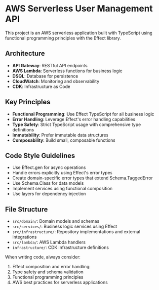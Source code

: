 <!-- Use this file to provide workspace-specific custom instructions to Copilot. For more details, visit https://code.visualstudio.com/docs/copilot/copilot-customization#_use-a-githubcopilotinstructionsmd-file -->

# AWS Serverless User Management API

This project is an AWS serverless application built with TypeScript using functional programming principles with the Effect library.

## Architecture
- **API Gateway**: RESTful API endpoints
- **AWS Lambda**: Serverless functions for business logic
- **DSQL**: Database for persistence
- **CloudWatch**: Monitoring and observability
- **CDK**: Infrastructure as Code

## Key Principles
- **Functional Programming**: Use Effect TypeScript for all business logic
- **Error Handling**: Leverage Effect's error handling capabilities
- **Type Safety**: Strict TypeScript usage with comprehensive type definitions
- **Immutability**: Prefer immutable data structures
- **Composability**: Build small, composable functions

## Code Style Guidelines
- Use Effect.gen for async operations
- Handle errors explicitly using Effect's error types
- Create domain-specific error types that extend Schema.TaggedError
- Use Schema.Class for data models
- Implement services using functional composition
- Use layers for dependency injection

## File Structure
- `src/domain/`: Domain models and schemas
- `src/services/`: Business logic services using Effect
- `src/infrastructure/`: Repository implementations and external integrations
- `src/lambda/`: AWS Lambda handlers
- `infrastructure/`: CDK infrastructure definitions

When writing code, always consider:
1. Effect composition and error handling
2. Type safety and schema validation
3. Functional programming principles
4. AWS best practices for serverless applications
